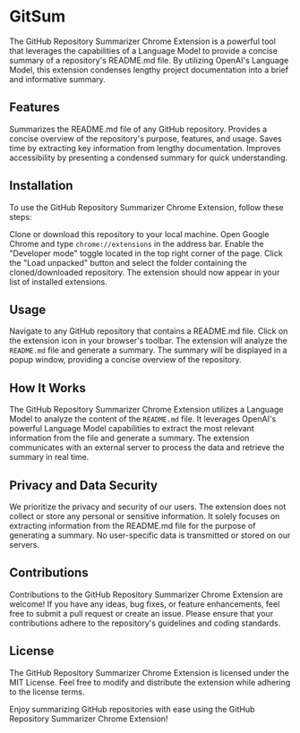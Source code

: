 # GitSum
The GitHub Repository Summarizer Chrome Extension is a powerful tool that leverages the capabilities of a Language Model to provide a concise summary of a repository's README.md file. By utilizing OpenAI's Language Model, this extension condenses lengthy project documentation into a brief and informative summary.

## Features
Summarizes the README.md file of any GitHub repository.
Provides a concise overview of the repository's purpose, features, and usage.
Saves time by extracting key information from lengthy documentation.
Improves accessibility by presenting a condensed summary for quick understanding.

## Installation
To use the GitHub Repository Summarizer Chrome Extension, follow these steps:

Clone or download this repository to your local machine.
Open Google Chrome and type `chrome://extensions` in the address bar.
Enable the "Developer mode" toggle located in the top right corner of the page.
Click the "Load unpacked" button and select the folder containing the cloned/downloaded repository.
The extension should now appear in your list of installed extensions.

## Usage
Navigate to any GitHub repository that contains a README.md file.
Click on the extension icon in your browser's toolbar.
The extension will analyze the `README.md` file and generate a summary.
The summary will be displayed in a popup window, providing a concise overview of the repository.

## How It Works
The GitHub Repository Summarizer Chrome Extension utilizes a Language Model to analyze the content of the `README.md` file. It leverages OpenAI's powerful Language Model capabilities to extract the most relevant information from the file and generate a summary. The extension communicates with an external server to process the data and retrieve the summary in real time.

## Privacy and Data Security
We prioritize the privacy and security of our users. The extension does not collect or store any personal or sensitive information. It solely focuses on extracting information from the README.md file for the purpose of generating a summary. No user-specific data is transmitted or stored on our servers.

## Contributions
Contributions to the GitHub Repository Summarizer Chrome Extension are welcome! If you have any ideas, bug fixes, or feature enhancements, feel free to submit a pull request or create an issue. Please ensure that your contributions adhere to the repository's guidelines and coding standards.

## License
The GitHub Repository Summarizer Chrome Extension is licensed under the MIT License. Feel free to modify and distribute the extension while adhering to the license terms.

Enjoy summarizing GitHub repositories with ease using the GitHub Repository Summarizer Chrome Extension!
